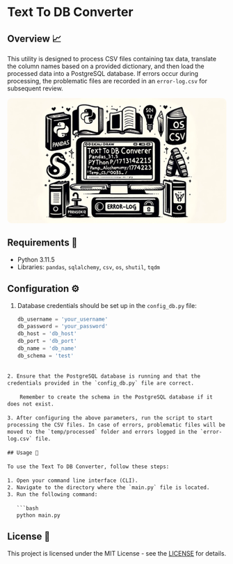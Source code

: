 # Text To DB Converter

## Overview 📈

This utility is designed to process CSV files containing tax data, translate the column names based on a provided dictionary, and then load the processed data into a PostgreSQL database. If errors occur during processing, the problematic files are recorded in an `error-log.csv` for subsequent review.

<img src="https://github.com/AlefRP/text_to_db/blob/main/images/TextToDBConverter.png" style="max-width: 100%; height: auto; border-radius: 10px;" alt="Overview of Text To DB Converter">

## Requirements 🐍

- Python 3.11.5
- Libraries: `pandas`, `sqlalchemy`, `csv`, `os`, `shutil`, `tqdm`

## Configuration ⚙️

1. Database credentials should be set up in the `config_db.py` file:

   ```python
   db_username = 'your_username'
   db_password = 'your_password'
   db_host = 'db_host'
   db_port = 'db_port'
   db_name = 'db_name'
   db_schema = 'test'
```

2. Ensure that the PostgreSQL database is running and that the credentials provided in the `config_db.py` file are correct.

    Remember to create the schema in the PostgreSQL database if it does not exist.

3. After configuring the above parameters, run the script to start processing the CSV files. In case of errors, problematic files will be moved to the `temp/processed` folder and errors logged in the `error-log.csv` file.

## Usage 🚀

To use the Text To DB Converter, follow these steps:

1. Open your command line interface (CLI).
2. Navigate to the directory where the `main.py` file is located.
3. Run the following command:

   ```bash
   python main.py
```

## License 📜

This project is licensed under the MIT License - see the [LICENSE](LICENSE) for details.

